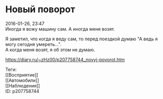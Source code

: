 Новый поворот
==============

   
 2016-01-26, 23:47   
  Иногда я вожу машину сам. А иногда меня возят.   
   
 Я заметил, что когда я веду сам, то перед поездкой думаю "А ведь я могу сегодня умереть...".   
 А когда меня возят, я об этом не думаю.   
    
 <https://diary.ru/~zHz00/p207758744_novyj-povorot.htm>   
   
 Теги:   
 [[Восприятие]]   
 [[Автомобили]]   
 [[Наблюдения]]   
 ID: p207758744